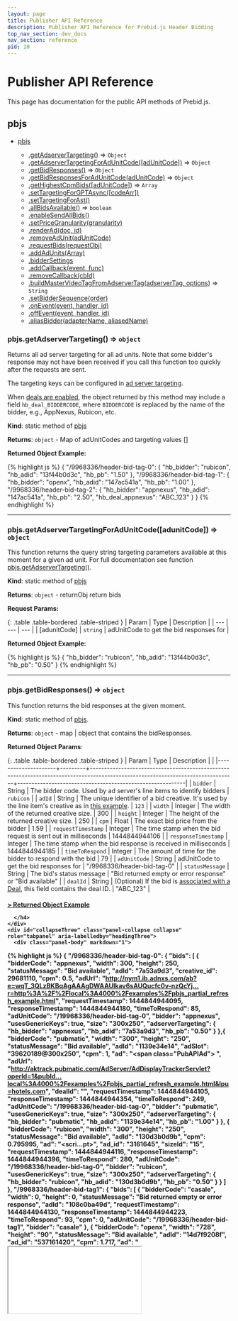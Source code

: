 ```yaml
---
layout: page
title: Publisher API Reference
description: Publisher API Reference for Prebid.js Header Bidding
top_nav_section: dev_docs
nav_section: reference
pid: 10
---
```


<div class="bs-docs-section" markdown="1">

# Publisher API Reference

This page has documentation for the public API methods of Prebid.js.

<a name="module_pbjs"></a>

## pbjs

* [pbjs](#module_pbjs)

  * [.getAdserverTargeting()](#module_pbjs.getAdserverTargeting) ⇒ `Object`
  * [.getAdserverTargetingForAdUnitCode([adUnitCode])](#module_pbjs.getAdserverTargetingForAdUnitCode) ⇒ `Object`
  * [.getBidResponses()](#module_pbjs.getBidResponses) ⇒ `Object`
  * [.getBidResponsesForAdUnitCode(adUnitCode)](#module_pbjs.getBidResponsesForAdUnitCode) ⇒ `Object`
  * [.getHighestCpmBids([adUnitCode])](#module_pbjs.getHighestCpmBids) ⇒ `Array`
  * [.setTargetingForGPTAsync([codeArr])](#module_pbjs.setTargetingForGPTAsync)
  * [.setTargetingForAst()](#module_pbjs.setTargetingForAst)
  * [.allBidsAvailable()](#module_pbjs.allBidsAvailable) ⇒ `boolean`
  * [.enableSendAllBids()](#module_pbjs.enableSendAllBids)
  * [.setPriceGranularity(granularity)](#module_pbjs.setPriceGranularity)
  * [.renderAd(doc, id)](#module_pbjs.renderAd)
  * [.removeAdUnit(adUnitCode)](#module_pbjs.removeAdUnit)
  * [.requestBids(requestObj)](#module_pbjs.requestBids)
  * [.addAdUnits(Array)](#module_pbjs.addAdUnits)
  * [.bidderSettings](#module_pbjs.bidderSettings)
  * [.addCallback(event, func)](#module_pbjs.addCallback)
  * [.removeCallback(cbId)](#module_pbjs.removeCallback)
  * [.buildMasterVideoTagFromAdserverTag(adserverTag, options)](#module_pbjs.buildMasterVideoTagFromAdserverTag) ⇒ `String`
  * [.setBidderSequence(order)](#module_pbjs.setBidderSequence)
  * [.onEvent(event, handler, id)](#module_pbjs.onEvent)
  * [.offEvent(event, handler, id)](#module_pbjs.onEvent)
  * [.aliasBidder(adapterName, aliasedName)](#module_pbjs.aliasBidder)

<a name="module_pbjs.getAdserverTargeting"></a>

### pbjs.getAdserverTargeting() ⇒ `object`
Returns all ad server targeting for all ad units. Note that some bidder's response may not have been received if you call this function too quickly after the requests are sent.

The targeting keys can be configured in [ad server targeting](#module_pbjs.bidderSettings).

When [deals are enabled]({{site.baseurl}}/adops/deals.html), the object returned by this method may include a field `hb_deal_BIDDERCODE`, where `BIDDERCODE` is replaced by the name of the bidder, e.g., AppNexus, Rubicon, etc.

**Kind**: static method of [pbjs](#module_pbjs)

**Returns**: `object` - Map of adUnitCodes and targeting values []

**Returned Object Example:**

{% highlight js %}
{
  "/9968336/header-bid-tag-0": {
    "hb_bidder": "rubicon",
    "hb_adid": "13f44b0d3c",
    "hb_pb": "1.50"
  },
  "/9968336/header-bid-tag-1": {
    "hb_bidder": "openx",
    "hb_adid": "147ac541a",
    "hb_pb": "1.00"
  },
  "/9968336/header-bid-tag-2": {
    "hb_bidder": "appnexus",
    "hb_adid": "147ac541a",
    "hb_pb": "2.50",
    "hb_deal_appnexus": "ABC_123"
  }
}
{% endhighlight %}

<hr class="full-rule">

<a name="module_pbjs.getAdserverTargetingForAdUnitCode"></a>

### pbjs.getAdserverTargetingForAdUnitCode([adunitCode]) ⇒ `object`
This function returns the query string targeting parameters available at this moment for a given ad unit. For full documentation see function [pbjs.getAdserverTargeting()](#module_pbjs.getAdserverTargeting).

**Kind**: static method of [pbjs](#module_pbjs)

**Returns**: `object` - returnObj return bids

**Request Params:**

{: .table .table-bordered .table-striped }
| Param | Type | Description |
| --- | --- | --- |
| [adunitCode] | `string` | adUnitCode to get the bid responses for |

**Returned Object Example:**

{% highlight js %}
{
  "hb_bidder": "rubicon",
  "hb_adid": "13f44b0d3c",
  "hb_pb": "0.50"
}
{% endhighlight %}

<hr class="full-rule">

<a name="module_pbjs.getBidResponses"></a>

### pbjs.getBidResponses() ⇒ `object`

This function returns the bid responses at the given moment.

**Kind**: static method of [pbjs](#module_pbjs).

**Returns**: `object` - map | object that contains the bidResponses.

**Returned Object Params**:

{: .table .table-bordered .table-striped }
| Param               | Type    | Description                                                                                                                     |                                                           |
|---------------------+---------+---------------------------------------------------------------------------------------------------------------------------------+-----------------------------------------------------------|
| `bidder`            | String  | The bidder code. Used by ad server's line items to identify bidders                                                             |                                                 `rubicon` |
| `adId`              | String  | The unique identifier of a bid creative. It's used by the line item's creative as in [this example]({{site.github.url}}/adops/send-all-bids-adops.html#step-3-add-a-creative). |                                                     `123` |
| `width`             | Integer | The width of the returned creative size.                                                                                        |                                                       300 |
| `height`            | Integer | The height of the returned creative size.                                                                                       |                                                       250 |
| `cpm`               | Float   | The exact bid price from the bidder                                                                                             |                                                      1.59 |
| `requestTimestamp`  | Integer | The time stamp when the bid request is sent out in milliseconds                                                                 |                                             1444844944106 |
| `responseTimestamp` | Integer | The time stamp when the bid response is received in milliseconds                                                               |                                             1444844944185 |
| `timeToRespond`     | Integer | The amount of time for the bidder to respond with the bid                                                                       |                                                        79 |
| `adUnitCode`        | String  | adUnitCode to get the bid responses for                                                                                         |                               "/9968336/header-bid-tag-0" |
| `statusMessage`     | String  | The bid's status message                                                                                                        | "Bid returned empty or error response" or "Bid available" |
| `dealId`            | String  | (Optional) If the bid is [associated with a Deal]({{site.baseurl}}/adops/deals.html), this field contains the deal ID.          |                                                 "ABC_123" |

<div class="panel-group" id="accordion" role="tablist" aria-multiselectable="true">

  <div class="panel panel-default">
    <div class="panel-heading" role="tab" id="headingThree">
      <h4 class="panel-title">
        <a class="collapsed" role="button" data-toggle="collapse" data-parent="#accordion" href="#collapseThree" aria-expanded="false" aria-controls="collapseThree">
          > Returned Object Example
        </a>

      </h4>
    </div>
    <div id="collapseThree" class="panel-collapse collapse" role="tabpanel" aria-labelledby="headingThree">
      <div class="panel-body" markdown="1">


{% highlight js %}
{
  "/9968336/header-bid-tag-0": {
    "bids": [
      {
        "bidderCode": "appnexus",
        "width": 300,
        "height": 250,
        "statusMessage": "Bid available",
        "adId": "7a53a9d3",
        "creative_id": 29681110,
        "cpm": 0.5,
        "adUrl": "http://nym1.ib.adnxs.com/ab?e=wqT_3QLzBKBqAgAAAgDWAAUIkav6sAUQucfc0v-nzQcYj…r=http%3A%2F%2Flocal%3A4000%2Fexamples%2Fpbjs_partial_refresh_example.html",
        "requestTimestamp": 1444844944095,
        "responseTimestamp": 1444844944180,
        "timeToRespond": 85,
        "adUnitCode": "/19968336/header-bid-tag-0",
        "bidder": "appnexus",
        "usesGenericKeys": true,
        "size": "300x250",
        "adserverTargeting": {
          "hb_bidder": "appnexus",
          "hb_adid": "7a53a9d3",
          "hb_pb": "0.50"
        }
      },{
        "bidderCode": "pubmatic",
        "width": "300",
        "height": "250",
        "statusMessage": "Bid available",
        "adId": "1139e34e14",
        "adSlot": "39620189@300x250",
        "cpm": 1,
        "ad": "<span class=\"PubAPIAd\"><script src='http://ad.turn.com/server/ads.js?pub=5757398&cch=36757096&code=37127675&l=3…tcGlkPUVERkNGMDY5LTA2ODctNDAxQy04NkMwLTIzQjNFNzI1MzdGNiZwYXNzYmFjaz0w_url='></script></span> <!-- PubMatic Ad Ends -->",
        "adUrl": "http://aktrack.pubmatic.com/AdServer/AdDisplayTrackerServlet?operId=1&pubId…local%3A4000%2Fexamples%2Fpbjs_partial_refresh_example.html&lpu=hotels.com",
        "dealId": "",
        "requestTimestamp": 1444844944105,
        "responseTimestamp": 1444844944354,
        "timeToRespond": 249,
        "adUnitCode": "/19968336/header-bid-tag-0",
        "bidder": "pubmatic",
        "usesGenericKeys": true,
        "size": "300x250",
        "adserverTargeting": {
          "hb_bidder": "pubmatic",
          "hb_adid": "1139e34e14",
          "hb_pb": "1.00"
        }
      },
      {
        "bidderCode": "rubicon",
        "width": "300",
        "height": "250",
        "statusMessage": "Bid available",
        "adId": "130d3b0d9b",
        "cpm": 0.795995,
        "ad": "<scri...pt>",
        "ad_id": "3161645",
        "sizeId": "15",
        "requestTimestamp": 1444844944116,
        "responseTimestamp": 1444844944396,
        "timeToRespond": 280,
        "adUnitCode": "/19968336/header-bid-tag-0",
        "bidder": "rubicon",
        "usesGenericKeys": true,
        "size": "300x250",
        "adserverTargeting": {
          "hb_bidder": "rubicon",
          "hb_adid": "130d3b0d9b",
          "hb_pb": "0.50"
        }
      }
    ]
  },
  "/9968336/header-bid-tag1": {
    "bids": [
      {
        "bidderCode": "casale",
        "width": 0,
        "height": 0,
        "statusMessage": "Bid returned empty or error response",
        "adId": "108c0ba49d",
        "requestTimestamp": 1444844944130,
        "responseTimestamp": 1444844944223,
        "timeToRespond": 93,
        "cpm": 0,
        "adUnitCode": "/19968336/header-bid-tag1",
        "bidder": "casale"
      },
      {
        "bidderCode": "openx",
        "width": "728",
        "height": "90",
        "statusMessage": "Bid available",
        "adId": "14d7f9208f",
        "ad_id": "537161420",
        "cpm": 1.717,
        "ad": "<iframe src=...tame>",
        "requestTimestamp": 1444844944130,
        "responseTimestamp": 1444844944490,
        "timeToRespond": 360,
        "adUnitCode": "/19968336/header-bid-tag1",
        "bidder": "openx",
        "usesGenericKeys": true,
        "size": "728x90",
        "adserverTargeting": {
          "hb_bidder": "openx",
          "hb_adid": "14d7f9208f",
          "hb_pb": "1.50"
        }
      }
    ]
  }
}
{% endhighlight %}


</div>
</div>
</div>
</div>

<hr class="full-rule">

<a name="module_pbjs.getBidResponsesForAdUnitCode"></a>

### pbjs.getBidResponsesForAdUnitCode(adUnitCode) ⇒ `Object`

Returns bidResponses for the specified adUnitCode. See full documentation at [pbjs.getBidResponses()](#module_pbjs.getBidResponses).

**Kind**: static method of [pbjs](#module_pbjs)

**Returns**: `Object` - bidResponse object

{: .table .table-bordered .table-striped }
| Param | Scope | Type | Description |
| --- | --- | --- | --- |
| adUnitCode | Required | `String` | adUnitCode |

<hr class="full-rule">

<a name="module_pbjs.getHighestCpmBids"></a>

### pbjs.getHighestCpmBids([adUnitCode]) ⇒ `Array`

Use this method to retrieve an array of winning bids.

+ `pbjs.getHighestCpmBids()`: with no argument, returns an array of winning bid objects for each ad unit on page
+ `pbjs.getHighestCpmBids(adUnitCode)`: when passed an ad unit code, returns an array with the winning bid object for that ad unit

<hr class="full-rule">

<a name="module_pbjs.setTargetingForGPTAsync"></a>

### pbjs.setTargetingForGPTAsync([codeArr])

Set query string targeting on all GPT ad units. The logic for deciding query strings is described in the section Configure AdServer Targeting. Note that this function has to be called after all ad units on page are defined.

**Kind**: static method of [pbjs](#module_pbjs)


{: .table .table-bordered .table-striped }
| Param | Scope | Type | Description |
| --- | --- | --- | -- |
| [codeArr] | Optional | `array` | an array of adUnitodes to set targeting for. |

<hr class="full-rule">

<a name="module_pbjs.setTargetingForAst"></a>

### pbjs.setTargetingForAst()

Set query string targeting on all AST ([AppNexus Seller Tag](https://wiki.appnexus.com/x/JAUIBQ)) ad units.  Note that this function has to be called after all ad units on page are defined.  For working example code, see [Using Prebid.js with AppNexus Publisher Ad Server]({{site.github.url}}/dev-docs/examples/use-prebid-with-appnexus-ad-server.html).

**Kind**: static method of [pbjs](#module_pbjs)

<hr class="full-rule">

<a name="module_pbjs.allBidsAvailable"></a>

### pbjs.allBidsAvailable() ⇒ `bool`
Returns a bool if all the bids have returned or timed out

**Kind**: static method of [pbjs](#module_pbjs)

**Returns**: `bool` - all bids available

<hr class="full-rule">


<a name="module_pbjs.enableSendAllBids"></a>

### pbjs.enableSendAllBids()

(Added in version 0.9.2)

After this method is called, Prebid.js will generate bid keywords for all bids, instead of the default behavior of only sending the top winning bid to the ad server.

With the sendAllBids mode enabled, your page can send all bid keywords to your ad server. Your ad server will see all the bids, then make the ultimate decision on which one will win. Some ad servers, such as DFP, can then generate reporting on historical bid prices from all bidders.

Note that this method must be called before `pbjs.setTargetingForGPTAsync()` or `pbjs.getAdserverTargeting()`.

After this method is called, `pbjs.getAdserverTargeting()` will give you the below JSON (example). `pbjs.setTargetingForGPTAsync()` will apply the below keywords in the JSON to GPT (example below)


{% include send-all-bids-keyword-targeting.md %}

{% highlight js %}
{
  "hb_adid_indexExchang": "129a7ed7a6fb40e",
  "hb_pb_indexExchange": "10.00",
  "hb_size_indexExchang": "300x250",
  "hb_adid_triplelift": "1663076dadb443d",
  "hb_pb_triplelift": "10.00",
  "hb_size_triplelift": "0x0",
  "hb_adid_appnexus": "191f4aca0c0be8",
  "hb_pb_appnexus": "10.00",
  "hb_size_appnexus": "300x250",
  // original ones (also attached):
  "hb_bidder": "appnexus",
  "hb_adid": "191f4aca0c0be8",
  "hb_pb": "10.00",
  "hb_size": "300x250",
}
{% endhighlight %}

<hr class="full-rule">

<a name="module_pbjs.setPriceGranularity"></a>

### pbjs.setPriceGranularity

This method is used to configure which price bucket is used for the `hb_pb` keyword.  For an example showing how to use this method, see the [Simplified price bucket setup](/dev-docs/examples/simplified-price-bucket-setup.html).

Accepted values:

+ `"low"`: $0.50 increments, capped at $5 CPM
+ `"medium"`: $0.10 increments, capped at $20 CPM (the default)
+ `"high"`: $0.01 increments, capped at $20 CPM
+ `"auto"`: Applies a sliding scale to determine granularity as shown in the [Auto Granularity](#autoGranularityBucket) table below.
+ `"dense"`: Like `"auto"`, but the bid price granularity uses smaller increments, especially at lower CPMs.  For details, see the [Dense Granularity](#denseGranularityBucket) table below.
+ `customConfigObject`: If you pass in a custom config object (as shown in the [Custom CPM Bucket Sizing](#customCPMObject) example below), you can have much finer control over CPM bucket sizes, precision, and caps.

<div class="alert alert-danger" role="alert">
  <p>
  If you define 'adserverTargeting' in your own <code>bidderSettings</code> object, the <code>setPriceGranularity</code> method won't have any effect, since it assumes you are setting your own custom values.
  </p>
</div>

<a name="autoGranularityBucket"></a>

#### Auto Granularity

{: .table .table-bordered .table-striped }
| CPM                 | 	Granularity                  |  Example |
|---------------------+----------------------------------+--------|
| CPM <= $5            | 	$0.05 increments             | $1.87 floored to $1.85 |
| CPM <= $10 and > $5  | 	$0.10 increments             | $5.09 floored to $5.00 |
| CPM <= $20 and > $10 | 	$0.50 increments             | $14.26 floored to $14.00 |
| CPM > $20           | 	Caps the price bucket at $20 | $24.82 floored to $20.00 |

<a name="denseGranularityBucket"></a>

#### Dense Granularity

{: .table .table-bordered .table-striped }
| CPM        | 	Granularity                  | Example |
|------------+-------------------------------+---------|
| CPM <= $3  | 	$0.01 increments             | $1.87 floored to $1.87 |
| CPM <= $8 and >$3  | 	$0.05 increments             | $5.09 floored to $5.05 |
| CPM <= $20 and >$8 | 	$0.50 increments             | $14.26 floored to $14.00 |
| CPM >  $20 | 	Caps the price bucket at $20 | $24.82 floored to $20.00 |

<a name="customCPMObject"></a>

#### Custom CPM Bucket Sizing

To set up your own custom CPM buckets, create an object like the following, and pass it into `setPriceGranularity`:

```javascript
const customConfigObject = {
  "buckets" : [{
      "precision": 2,  //default is 2 if omitted - means 2.1234 rounded to 2 decimal places = 2.12
      "min" : 0,
      "max" : 5,
      "increment" : 0.01
    },
    {
      "precision": 2,
      "min" : 5,
      "max" : 8,
      "increment" : 0.05
    },
    {
      "precision": 2,
      "min" : 8,
      "max" : 20,
      "increment" : 0.5
    }]
};

//set custom config object
pbjs.setPriceGranularity(customConfigObject);
```

<hr class="full-rule">

<a name="module_pbjs.renderAd"></a>

### pbjs.renderAd(doc, id)
This function will render the ad (based on params) in the given iframe document passed through. Note that doc SHOULD NOT be the parent document page as we can't doc.write() asynchronously. This function is usually used in the ad server's creative.

**Kind**: static method of [pbjs](#module_pbjs)


{: .table .table-bordered .table-striped }
| Param | Scope | Type | Description |
| --- | --- | --- | --- |
| doc | Required | `object` | document |
| id | Required | `string` | bid id to locate the ad |


<hr class="full-rule">

<a name="module_pbjs.removeAdUnit"></a>

### pbjs.removeAdUnit(adUnitCode)
Remove adUnit from the pbjs configuration

**Kind**: static method of [pbjs](#module_pbjs)


{: .table .table-bordered .table-striped }
| Param | Scope | Type | Description |
| --- | --- | --- | --- |
| adUnitCode | Required | `String` | the adUnitCode to remove |


<hr class="full-rule">

<a name="module_pbjs.requestBids"></a>

### pbjs.requestBids(requestObj)
Request bids. When `adUnits` or `adUnitCodes` are not specified, request bids for all ad units added.

**Kind**: static method of [pbjs](#module_pbjs)


{: .table .table-bordered .table-striped }
| Param | Scope | Type | Description |
| --- | --- | --- | --- |
| requestObj | Optional | `Object` |  |
| requestObj.adUnitCodes | Optional | `Array of strings` | adUnit codes to request. Use this or `requestObj.adUnits`. Default to all `adUnitCodes` if empty. |
| requestObj.adUnits | Optional | `Array of objects` | AdUnitObjects to request. Use this or `requestObj.adUnitCodes`. Default to all `adUnits` if empty. |
| requestObj.timeout | Optional | `Integer` | Timeout for requesting the bids specified in milliseconds |
| requestObj.bidsBackHandler | Optional | `function` | Callback to execute when all the bid responses are back or the timeout hits. |

<hr class="full-rule">

<a name="module_pbjs.addAdUnits"></a>

### pbjs.addAdUnits(Array)

Define ad units and their corresponding header bidding bidders' tag IDs.  For usage examples, see [Getting Started]({{site.baseurl}}/dev-docs/getting-started.html).

**Kind**: static method of [pbjs](#module_pbjs)

{: .table .table-bordered .table-striped }
| Param | Type | Description |
| --- | --- | --- |
| Array | `Object` &#124; `Array of objects` | of adUnits or single adUnit Object. |

**adUnit**

{: .table .table-bordered .table-striped }
| Name          | Scope     | Type     | Description                                                                                                                                                                                                    |
| :----         | :-------- | :------- | :-----------                                                                                                                                                                                                   |
| `code`        | required  | string   | A unique identifier that you create and assign to this ad unit.  This identifier will be used to set query string targeting on the ad. If you're using GPT, we recommend setting this to the slot element ID.  |
| `sizes`       | required  | array    | All the sizes that this ad unit can accept.                                                                                                                                                                    |
| `bids`        | required  | array    | An array of bid objects. Find the [complete reference here](bidders.html).                                                                                                                                     |
| `sizeMapping` | optional  | array    | Declaratively specifies ad sizes to be shown when device's screen is greater than or equal to a given size.  For more information, see [the example]({{site.github.url}}/dev-docs/examples/size-mapping.html). |

{% include sizemapping-and-screen-widths.md %}

**bid**

{: .table .table-bordered .table-striped }
|   Name |  Scope   |    Type | Description |
| :----  |:--------| :-------| :----------- |
| `bidder` |    required |  string |    The bidder code. Find the [complete list here](bidders.html). |
| `params` |    required |  object |    The bidder's preferred way of identifying a bid request. Find the [complete reference here](bidders.html). |

<hr class="full-rule">

<a name="module_pbjs.bidderSettings"></a>

### pbjs.bidderSettings

#### 1. Overview

The bidderSettings object provides a way to define some behaviors for the
platform and specific adapters. The basic structure is a 'standard' section with defaults for all adapters, and then one or more adapter-specific sections that override behavior for that bidder:

{% highlight js %}

pbjs.bidderSettings = {
    standard: {
         [...]
    },
    indexExchange: {
         [...]
    },
    rubicon: {
         [...]
    },
}

{% endhighlight %}

Defining bidderSettings is optional; the platform has default values for all of the options.
Adapters may specify their own default settings, though this isn't common.
Some sample scenarios where publishers may wish to alter the default settings:

* using bidder-specific ad server targeting instead of Prebid-standard targeting
* passing additional information to the ad server
* adjusting the bid CPM sent to the ad server

#### 2. Bidder Setting Attributes

{: .table .table-bordered .table-striped }
| Attribute | Scope | Version | Default | Description |
| --- | --- | --- | --- | --- |
| alwaysUseBid | adapter-specific | all | false | Useful when working with a prebid partner not returning a cpm value. |
| adserverTargeting | standard or adapter-specific | all | see below | Define which key/value pairs are sent to the ad server. |
| bidCpmAdjustment | standard or adapter-specific | all | n/a | Could, for example, adjust a bidder's gross-price bid to net price. |
| sendStandardTargeting | adapter-specific | 0.13.0 | true | If adapter-specific targeting is specified, can be used to suppress the standard targeting for that adapter. |
| suppressEmptyKeys | standard or adapter-specific | 0.13.0 | false | If custom adserverTargeting functions are specified that may generate empty keys, this can be used to suppress them. |

<div class="alert alert-danger" role="alert">
  <p>
  If you define 'adserverTargeting' in your own <code>bidderSettings</code> object, the <code>setPriceGranularity</code> method won't have any effect, since it assumes you are setting your own custom values.
  </p>
</div>

##### 2.1. alwaysUseBid

By default, only the winning bid (with the highest cpm) will be sent to the ad server.
However, if you're working with a Prebid partner that's not returning a CPM value, it
won't be able to compete against the other bids. One option is to use [enableSendAllBids()](publisher-api-reference.html#module_pbjs.enableSendAllBids). But if you want to send the highest CPM
bid along with all non-CPM bids, just specify this flag and the adapter-specific adserverTargeting object will always be sent to the ad server.

##### 2.2. adserverTargeting

As described in the [AdOps documentation]({{site.baseurl}}/adops.html), Prebid has a recommended standard
set of ad server targeting that works across bidders. This standard targeting approach is
defined in the adserverTargeting attribute in the 'standard' section, but can be overridden
per adapter as needed. Both secenarios are described below.

**Keyword targeting for all bidders**

The below code snippet is the *default* setting for ad server targeting. For each bidder's bid, Prebid.js will set 4 keys (`hb_bidder`, `hb_adid`, `hb_pb`, `hb_size`) with their corresponding values. The key value pair targeting is applied to the bid's corresponding ad unit. Your ad ops team will have the ad server's line items target these keys.

If you'd like to customize the key value pairs, you can overwrite the settings as the below example shows. *Note* that once you updated the settings, let your ad ops team know about the change, so they can update the line item targeting accordingly. See the [Ad Ops](../adops.html) documentation for more information.

<a name="bidderSettingsDefault"></a>
<a name="default-keywords">

There's no need to include the following code if you choose to use the *below default setting*.

{% highlight js %}

pbjs.bidderSettings = {
    standard: {
        alwaysUseBid: false,
        adserverTargeting: [{
            key: "hb_bidder",
            val: function(bidResponse) {
                return bidResponse.bidderCode;
            }
        }, {
            key: "hb_adid",
            val: function(bidResponse) {
                return bidResponse.adId;
            }
        }, {
            key: "hb_pb",
            val: function(bidResponse) {
                return bidResponse.pbMg;
            }
        }, {
            key: 'hb_size',
            val: function (bidResponse) {
                return bidResponse.size;
            }
        }]
    }
}

{% endhighlight %}

<a name="key-targeting-specific-bidder"></a>
**Keyword targeting for a specific bidder**

Let’s say the bidder prefers a separate set of line items. You can overwrite the bidder
settings as the below example for AppNexus shows.

*Note that the line item setup has to match the targeting change*

{% highlight js %}
pbjs.bidderSettings = {
    appnexus: {
      sendStandardTargeting: false,
      adserverTargeting: [
        {
            key: "apn_pbMg",
            val: function(bidResponse) {
                return bidResponse.pbMg;
            }
        }, {
            key: "apn_adId",
            val: function(bidResponse) {
                return bidResponse.adId;
            }
        }
      ]
    }
}
{% endhighlight %}


In otherwords, the above config sends 2 pairs of key/value strings targeting for every AppNexus bid and for every ad unit. The 1st pair would be `apn_pbMg` => the value of `bidResponse.pbMg`. The 2nd pair would be `apn_adId` => the value of `bidResponse.adId`. You can find the documentation of bidResponse object [here](bidders.html#common-bidresponse).

Note that sendStandardTargeting is set to false so that the standard Prebid targeting (hb_bidder, etc.) aren't also sent to the ad server.

**Price Buckets**

Now let's say you would like to define you own price bucket function rather than use the ones available by default in prebid.js. You can overwrite the bidder settings as the below example shows:

*Note: this will only impact the price bucket sent to the ad server for targeting. It won't actually impact the cpm value used for ordering the bids.*


{% highlight js %}

pbjs.bidderSettings = {
    standard: {
        [...]
        {
            key: "hb_pb",
            val: function(bidResponse) {
                // define your own function to assign price bucket
                if (cpm < 2)
                    return "pb1"; // all bids less than $2 are assigned to price bucket 'pb1'
                if (cpm < 3)
                    return "pb2"; // all bids less than $3 are assigned to price bucket 'pb2'
                if (cpm < 4)
                    return "pb3"; // all bids less than $4 are assigned to price bucket 'pb3'
                if (cpm < 5)
                    return "pb4"; // all bids less than $5 are assigned to price bucket 'pb4'
                if (cpm < 6)
                    return "pb5"; // all bids less than $6 are assigned to price bucket 'pb5'
                return "pb6"; // all bids $6 and above are assigned to price bucket 'pb6'
            }
        }
	[...]
    }
}

{% endhighlight %}


##### 2.3. bidCpmAdjustment

Some bidders return gross prices instead of the net prices (what the publisher will actually
get paid). For example, a publisher's net price might be 15% below the returned gross price.
In this case, the publisher may want to adjust the bidder's returned price to run a true
header bidding auction. Otherwise, this bidder's gross price will unfairly win over your
other demand sources who report the real price.

{% highlight js %}

pbjs.bidderSettings = {
  standard: { ... }
  aol: {
    bidCpmAdjustment : function(bidCpm, bid){
      // adjust the bid in real time before the auction takes place
      console.log('Bidder is: ' + bid.bidderCode);
      return bidCpm * .85;
    }
  }
};

{% endhighlight %}

In the above example, the AOL bidder will inherit from "standard" adserverTargeting keys, so that you don't have to define the targeting keywords again.


##### 2.4. sendStandardTargeting

This boolean flag minimizes key/value pairs sent to the ad server when
adapter-specific targeting is specified. By default, the platform will send both adapter-specific adServerTargeting as well as the standard adServerTargeting.

While sending extra targeting the ad server may not matter, this flag can be used to
suppress the standard targeting for adapters that define their own.

See the [example above](#key-targeting-specific-bidder) for example usage.

##### 2.5. suppressEmptyKeys

If a custom adServerTargeting function can return an empty value, this boolean flag can be used to avoid sending those empty values to the ad server.

<hr class="full-rule">

<a name="module_pbjs.addCallback"></a>

### pbjs.addCallback(event, func) ⇒ `String`

{: .alert.alert-danger :}
This method is deprecated.  Please use [`onEvent`](#module_pbjs.onEvent) or [`offEvent`](#module_pbjs.onEvent) instead.

Add a callback event

**Kind**: static method of [pbjs](#module_pbjs)

**Returns**: `String` - id for callback

{: .table .table-bordered .table-striped }
| Param | Type | Description |
| --- | --- | --- |
| event | `String` | event to attach callback to Options: `adUnitBidsBack` |
| func | `function` | function to execute. Parameters passed into the function: ((bidResObj&#124;bidResArr), [adUnitCode]); |

<hr class="full-rule">

<a name="module_pbjs.removeCallback"></a>

### pbjs.removeCallback(cbId) ⇒ `String`

{: .alert.alert-danger :}
This method is deprecated.  Please use [`onEvent`](#module_pbjs.onEvent) or [`offEvent`](#module_pbjs.onEvent) instead.

Remove a callback event

**Kind**: static method of [pbjs](#module_pbjs)

**Returns**: `String` - id for callback

{: .table .table-bordered .table-striped }
| Param | Type | Description |
| --- | --- | --- |
| cbId | `string` | id of the callback to remove |

<hr class="full-rule" />

<a name="module_pbjs.buildMasterVideoTagFromAdserverTag"></a>

### pbjs.buildMasterVideoTagFromAdserverTag(adserverTag, options) ⇒ `String`

{: .alert.alert-danger :}
This method is deprecated as of version [0.26.0](https://github.com/prebid/Prebid.js/releases/tag/0.26.0).  To show video ads, include the `dfpVideoSupport` module in your build, and use `pbjs.adServers.dfp.buildVideoUrl`.  For more information, see [Show Video Ads with DFP]({{site.baseurl}}/dev-docs/show-video-with-a-dfp-video-tag.html).

**Kind**: static method of [pbjs](#module_pbjs)

**Returns**: `String` - Video ad tag

{: .table .table-bordered .table-striped }
| Param       | Type     | Description                                        |
| ---         | ---      | ---                                                |
| adserverTag | `String` | Ad tag for your video ad server.                   |
| options     | `Object` | Object describing the ad server and video ad code. |

For example, if you're using DFP, your `adserverTag` might be
something like this example taken from the
[DFP help page on master video tags](https://support.google.com/dfp_premium/answer/1068325):

```
http://pubads.g.doubleclick.net/gampad/ads?env=vp&gdfp_req=1&impl=s&output=vast&iu=/6062/video-demo&sz=400x300&unviewed_position_start=1&url=http://www.simplevideoad.com&ciu_szs=728x90,300x250&correlator=7105
```

While your `options` object might look something like:

```javascript
var options = {
  'adserver': 'dfp',
  'code': 'video1' // Must match the `code` of the video adUnit declared elsewhere
};
```

For an example showing how to use this method, see [Show Video Ads with a DFP Video Tag]({{site.github.url}}/dev-docs/show-video-with-a-dfp-video-tag.html).

<hr class="full-rule" />

<a name="module_pbjs.setBidderSequence"></a>

### pbjs.setBidderSequence(order)

This method shuffles the order in which bidders are called.

It takes an argument `order` that currently only accepts the string `"random"` to shuffle the sequence bidders are called in.

If the sequence is not set with this method, the bidders are called in the order they are defined within the `adUnit.bids` array on page, which is the current default.

Example use:

```javascript
pbjs.setBidderSequence('random');
```

<a name="module_pbjs.onEvent"></a>

<p>
</p>

### pbjs.onEvent(event, handler, id)

**pbjs.offEvent(event, handler, id)**

The methods `onEvent` and `offEvent` are provided for you to register
a callback to handle a Prebid.js event.

They replace the following deprecated methods:

- [.addCallback(event, func)](#module_pbjs.addCallback)
- [.removeCallback(cbId)](#module_pbjs.removeCallback)

The optional `id` parameter provides more finely-grained event
callback registration.  This makes it possible to register callback
events for a specific item in the event context.

For example, `bidWon` events will accept an `id` for ad unit code.
`bidWon` callbacks registered with an ad unit code id will be called
when a bid for that ad unit code wins the auction. Without an `id`
this method registers the callback for every `bidWon` event.

{: .alert.alert-info :}
Currently, `bidWon` is the only event that accepts the `id` parameter.

The available events are:

{: .table .table-bordered .table-striped }
| Event         | Description                            |
|---------------+----------------------------------------|
| auctionInit   | The auction has started                |
| auctionEnd    | The auction has ended                  |
| bidAdjustment | A bid was adjusted                     |
| bidTimeout    | A bid timed out                        |
| bidRequested  | A bid was requested                    |
| bidResponse   | A bid response has arrived             |
| bidWon        | A bid has won                          |
| setTargeting  | Targeting has been set                 |
| requestBids   | Bids have been requested from adapters |

The example below shows how to use these methods:

{% highlight js %}

        /* Define your event handler callbacks */
        var allSlotsBidWon = function allSlotsBidWon() {
            console.log('allSlotsBidWon called');
        };

        /* In this event handler callback we use the `pbjs.offEvent`
           method to remove the handler once it has been called */
        var rightSlotBidWon = function rightSlotBidWon() {
            console.log('rightSlotBidWon: ', arguments);
            pbjs.offEvent('bidWon', rightSlotBidWon, rightSlotCode);
        };

        googletag.cmd.push(function () {

            /* Ad slots need to be defined before trying to register
               callbacks on their events */

            var rightSlot =
              googletag.defineSlot(rightSlotCode, rightSlotSizes, rightSlotElementId).addService(googletag.pubads());

            var topSlot =
              googletag.defineSlot(topSlotCode, topSlotSizes, topSlotElementId).setTargeting().addService(googletag.pubads());

            pbjs.que.push(function () {

                /* Register a callback for every `bidWon` event */
                pbjs.onEvent('bidWon', allSlotsBidWon);

                /* Register a callback for just the rightSlot `bidWon`
                   event */
                pbjs.onEvent('bidWon', rightSlotBidWon, rightSlotCode);

                pbjs.setTargetingForGPTAsync();
                ...

{% endhighlight %}

<a name="module_pbjs.aliasBidder"></a>

### pbjs.aliasBidder(adapterName, aliasedName)

To define an alias for a bidder adapter, call this method at runtime:

{% highlight js %}

pbjs.aliasBidder('appnexusAst', 'newAlias');

{% endhighlight %}

Defining an alias can help avoid user confusion since it's possible to send parameters to the same adapter but in different contexts (e.g, The publisher uses `"appnexusAst"` for demand and also uses `"newAlias"` which is an SSP partner that uses the `"appnexusAst"` adapter to serve their own unique demand).

It's not technically necessary to define an alias, since each copy of an adapter with the same name gets a different ID in the internal bidder registry so Prebid.js can still tell them apart.

If you define an alias and are using `pbjs.sendAllBids`, you must also set up additional line items in the ad server with keyword targeting that matches the name of the alias.  For example:

+ `hb_pb_newalias`
+ `hb_adid_newalias`
+ `hb_size_newalias`
+ `hb_deal_newalias`

</div>
